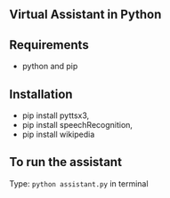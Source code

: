 ## Virtual Assistant in Python


## Requirements

- python and pip

## Installation

- pip install pyttsx3,
- pip install speechRecognition,
- pip install wikipedia


## To run the assistant

Type: `python assistant.py` in terminal


